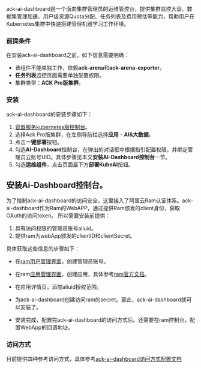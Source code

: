 ack-ai-dashboard是一个面向集群管理员的运维管控台，提供集群监控大盘、数据集管理加速、用户级资源Quota分配、任务列表及费用预估等能力，帮助用户在Kubernetes集群中快速搭建管理机器学习工作环境。

### 前提条件
在安装ack-ai-dashboard之前，如下信息需要明确：
- 该组件不能单独工作，依赖**ack-arena**和**ack-arena-exporter**。
- **任务列表**监控页面需要单独配置权限。
- 集群类型：**ACK Pro版集群**。

### 安装
ack-ai-dashboard的安装步骤如下：

1. [容器服务kubernetes版控制台](https://cs.console.aliyun.com/#/k8s/cluster/list)。
2. 选择Ack Pro版集群，在左侧导航栏选择**应用** - **AI&大数据**。
3. 点击**一键部署**按钮。
4. 勾选**AI-Dashboard**控制台，在弹出的对话框中根据指引配置权限，并绑定管理员云账号UID。具体步骤见本文**安装AI-Dashboard控制台**一节。
5. 勾选**运维组件**，点击页面最下方**部署KubeAI**按钮。

## 安装Ai-Dashboard控制台。

为了控制ack-ai-dashboard的访问安全，这里接入了阿里云Ram认证体系。ack-ai-dashboard作为Ram的WebAPP，通过提供Ram颁发的client身份，获取OAuth的访问token。
所以需要安装前提供：

   1. 具有访问权限的管理员账号aliuid。
   1. 提供ram为webApp颁发的clientID和clientSecret。

具体获取这些信息的步骤如下：

   - 在[ram用户管理界面](https://ram.console.aliyun.com/users)，创建管理员账号。

   - 在ram[应用管理界面](https://ram.console.aliyun.com/applications)，创建应用，具体参考[ram官方文档](https://help.aliyun.com/document_detail/93693.html?spm=a2c8b.12215442.0.dexternal.18fb336aT9CAz4)。

   - 在应用详情页，添加aliuid授权范围。

   - 为ack-ai-dashboard创建访问ram的secret。至此，ack-ai-dashboard就可以安装了。

   - 安装完成，配置完ack-ai-dashboard的访问方式后。还需要在ram控制台，配置WebApp的回调地址。

### 访问方式

目前提供四种参考访问方式，具体参考[ack-ai-dashboard访问方式配置文档](https://yuque.antfin.com/op0cg2/dw3nil/du1a0r)




